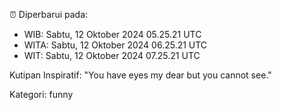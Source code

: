 ⏰ Diperbarui pada:
- WIB: Sabtu, 12 Oktober 2024 05.25.21 UTC
- WITA: Sabtu, 12 Oktober 2024 06.25.21 UTC
- WIT: Sabtu, 12 Oktober 2024 07.25.21 UTC

Kutipan Inspiratif:
"You have eyes my dear but you cannot see."


Kategori: funny

